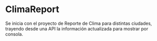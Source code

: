 # ClimaReport
Se inicia con el proyecto de Reporte de Clima para distintas ciudades, trayendo desde una API la información actualizada para mostrar por consola.
